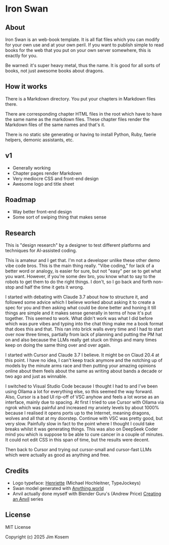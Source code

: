 # Iron Swan

## About

Iron Swan is an web-book template. It is all flat files which you can modify for your own use and at your own peril. If you want to publish simple to read books for the web that you put on your own server somewhere, this is exactly for you.

Be warned: it's super heavy metal, thus the name. It is good for all sorts of books, not just awesome books about dragons.

## How it works

There is a Markdown directory. You put your chapters in Markdown files there.

There are corresponding chapter HTML files in the root which have to have the same name as the markdown files. These chapter files render the Markdown files of the same names and that's it.

There is no static site generating or having to install Python, Ruby, faerie helpers, demonic assistants, etc.

## v1

- Generally working
- Chapter pages render Markdown
- Very mediocre CSS and front-end design
- Awesome logo and title sheet

## Roadmap

- Way better front-end design
- Some sort of swiping thing that makes sense

## Research

This is "design research" by a designer to test different platforms and techniques for AI-assisted coding.

This is amateur and I get that. I'm not a developer unlike these other demo vibe code bros. This is the main thing really. "Vibe coding," for lack of a better word or analogy, is easier for sure, but not "easy" per se to get what you want. However, if you're some dev bro, you know what to say to the robots to get them to do the right things. I don't, so I go back and forth non-stop and half the time it gets it wrong.

I started with debating with Claude 3.7 about how to structure it, and followed some advice which I believe worked about asking it to create a spec for you and then asking what could be done better and honing it till things are simple and it makes sense generally in terms of how it's put together. This seemed to work. What didn't work was what I did before which was pure vibes and typing into the chat thing make me a book format that does this and that. This ran into brick walls every time and I had to start over now three times, partially from lack of planning and putting the PM hat on and also because the LLMs really get stuck on things and many times keep on doing the same thing over and over again.

I started with Cursor and Claude 3.7 I believe. It might be on Claud 20.4 at this point. I have no idea, I can't keep track anymore and the notching up of models by the minute arms race and then putting your amazing opinions online about them feels about the same as writing about bands a decade or two ago and just as winnable.

I switched to Visual Studio Code because I thought I had to and I've been using Ollama a lot for everything else, so this seemed the way forward. Also, Cursor is a bad UI rip-off of VSC anyhow and feels a lot worse as an interface, mainly due to spacing. At first I tried to use Cursor with Ollama via ngrok which was painful and increased my anxiety levels by about 1000% because I realised it opens ports up to the Internet, meaning dragons, wolves and all that at my doorstep. Continue with VSC was pretty good, but very slow. Painfully slow in fact to the point where I thought I could take breaks whilst it was generating things. This was also on DeepSeek Coder mind you which is suppose to be able to cure cancer in a couple of minutes. It could not edit CSS in this span of time, but the results were decent.

Then back to Cursor and trying out cursor-small and cursor-fast LLMs which were actually as good as anything and free.

## Credits

- Logo typeface: [Henriette](michael-hochleitner) (Michael Hochleitner, TypeJockeys)
- Swan model generated with [Anything.world]()
- Anvil actually done myself with Blender Guru's (Andrew Price) [Creating an Anvil](https://www.blenderguru.com/tutorials/2018/1/17/creating-an-anvil-full-series) series

## License

MIT License

Copyright (c) 2025 Jim Kosem